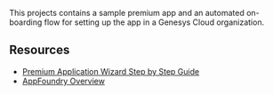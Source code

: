 This projects contains a sample premium app and an automated on-boarding flow for setting up the app in a Genesys Cloud organization.

## Resources

* [Premium Application Wizard Step by Step Guide](https://developer.genesys.cloud/appfoundry/premium-app-wizard "Opens the premium app guide in Genesys Developer Center")
* [AppFoundry Overview](https://developer.genesys.cloud/appfoundry/premium-app-wizard/index.md "Opens the AppFoundry documentation in Genesys Developer Center")
